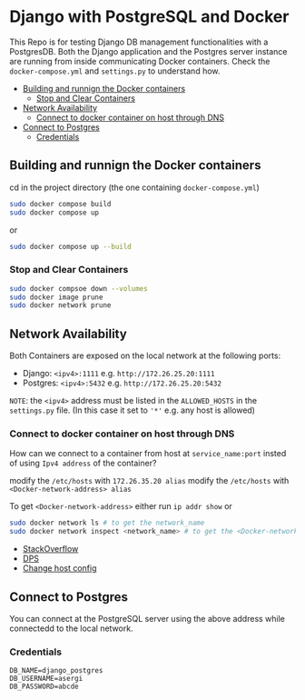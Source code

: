 # Django with PostgreSQL and Docker

This Repo is for testing Django DB management functionalities with a PostgresDB.
Both the Django application and the Postgres server instance are running from inside communicating Docker containers.
Check the `docker-compose.yml` and `settings.py` to understand how.

- [Building and runnign the Docker containers](#building-and-runnign-the-docker-containers)
    - [Stop and Clear Containers](#stop-and-clear-containers)
- [Network Availability](#network-availability)
    - [Connect to docker container on host through DNS](#connect-to-docker-container-on-host-through-dns)
- [Connect to Postgres](#connect-to-postgres)
    - [Credentials](#credentials)

## Building and runnign the Docker containers

cd in the project directory (the one containing `docker-compose.yml`)

```bash
sudo docker compose build
sudo docker compose up
```
or 
```bash
sudo docker compose up --build
```

### Stop and Clear Containers

```bash
sudo docker compsoe down --volumes
sudo docker image prune
sudo docker network prune
```


## Network Availability
Both Containers are exposed on the local network at the following ports:

- Django: `<ipv4>:1111` e.g. `http://172.26.25.20:1111`
- Postgres: `<ipv4>:5432` e.g. `http://172.26.25.20:5432`

`NOTE`: the `<ipv4>` address must be listed in the `ALLOWED_HOSTS` in the `settings.py` file. (In this case it set to `'*'` e.g. any host is allowed)

### Connect to docker container on host through DNS
How can we connect to  a container from host at `service_name:port` insted of using `Ipv4 address` of the container?

modify the `/etc/hosts` with `172.26.35.20 alias`
modify the `/etc/hosts` with `<Docker-network-address> alias`

To get `<Docker-network-address>` either run `ip addr show` or
```bash
sudo docker network ls # to get the network_name
sudo docker network inspect <network_name> # to get the <Docker-network-address>
```

- [StackOverflow](https://stackoverflow.com/questions/37242217/access-docker-container-from-host-using-containers-name)
- [DPS](https://mageddo.github.io/dns-proxy-server/latest/en/)
- [Change host config](https://www.linkedin.com/pulse/learn-how-access-docker-container-its-name-from-host-renato-rodrigues)

## Connect to Postgres
You can connect at the PostgreSQL server using the above address while connectedd to the local network.

### Credentials

```
DB_NAME=django_postgres
DB_USERNAME=asergi
DB_PASSWORD=abcde
```




